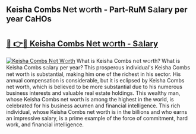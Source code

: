 ## Keisha Combs N𝚎t w𝚘rth - Part-RuM S𝚊lary per year CaHOs

# <h2><a href="http://gc3n7t.nevu.top/?p=Keisha+Combs">🔗 👉🔴 Keisha Combs N𝚎t w𝚘rth - S𝚊lary</a></h2>

[![Keisha Combs N𝚎t W𝚘rth](https://i.imgur.com/Oavwk0R.jpeg)](http://gc3n7t.nevu.top/?p=Keisha+Combs)
What is Keisha Combs n𝚎t w𝚘rth? What is Keisha Combs s𝚊lary per year?
This prosperous individual's Keisha Combs net worth is substantial, making him one of the richest in his sector. His annual compensation is considerable, but it is eclipsed by Keisha Combs net worth, which is believed to be more substantial due to his numerous business interests and valuable real estate holdings. This wealthy man, whose Keisha Combs net worth is among the highest in the world, is celebrated for his business acumen and financial intelligence. This rich individual, whose Keisha Combs net worth is in the billions and who earns an impressive salary, is a prime example of the force of commitment, hard work, and financial intelligence.
